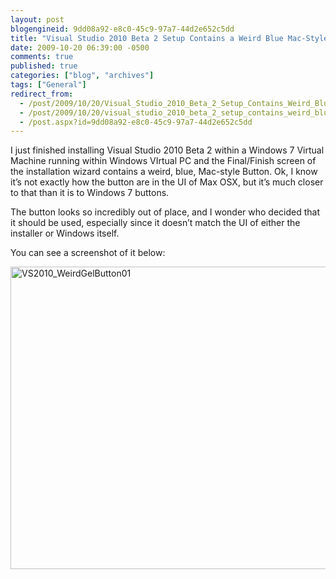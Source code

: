 ```yaml
---
layout: post
blogengineid: 9dd08a92-e8c0-45c9-97a7-44d2e652c5dd
title: "Visual Studio 2010 Beta 2 Setup Contains a Weird Blue Mac-Style Button!"
date: 2009-10-20 06:39:00 -0500
comments: true
published: true
categories: ["blog", "archives"]
tags: ["General"]
redirect_from: 
  - /post/2009/10/20/Visual_Studio_2010_Beta_2_Setup_Contains_Weird_Blue_Mac-Style_Button
  - /post/2009/10/20/visual_studio_2010_beta_2_setup_contains_weird_blue_mac-style_button
  - /post.aspx?id=9dd08a92-e8c0-45c9-97a7-44d2e652c5dd
---
```

<!-- more -->
<p>I just finished installing Visual Studio 2010 Beta 2 within a Windows 7 Virtual Machine running within Windows VIrtual PC and the Final/Finish screen of the installation wizard contains a weird, blue, Mac-style Button. Ok, I know it&rsquo;s not exactly how the button are in the UI of Max OSX, but it&rsquo;s much closer to that than it is to Windows 7 buttons.</p>
<p>The button looks so incredibly out of place, and I wonder who decided that it should be used, especially since it doesn&rsquo;t match the UI of either the installer or Windows itself.</p>
<p>You can see a screenshot of it below:</p>
<p><a href="/images/postsVS2010_WeirdGelButton01.png"><img style="border-right-width: 0px; display: inline; border-top-width: 0px; border-bottom-width: 0px; border-left-width: 0px" title="VS2010_WeirdGelButton01" src="/images/postsVS2010_WeirdGelButton01_thumb.png" border="0" alt="VS2010_WeirdGelButton01" width="631" height="484" /></a></p>
